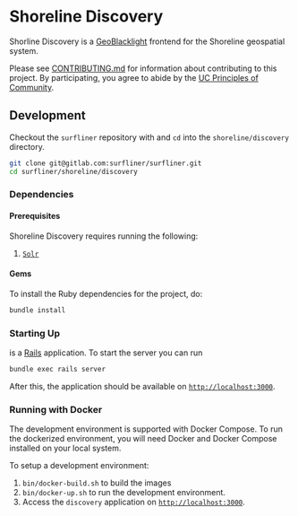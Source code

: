 # Shoreline Discovery

Shorline Discovery is a [GeoBlacklight][geoblacklight] frontend for the Shoreline
geospatial system.

Please see [CONTRIBUTING.md][contributing] for information about contributing to
this project. By participating, you agree to abide by the
[UC Principles of Community][principles].


## Development

Checkout the `surfliner` repository with and `cd` into the `shoreline/discovery`
directory.

```sh
git clone git@gitlab.com:surfliner/surfliner.git
cd surfliner/shoreline/discovery
```

### Dependencies

#### Prerequisites

Shoreline Discovery requires running the following:

1. [`Solr`][solr]

#### Gems

To install the Ruby dependencies for the project, do:

```sh
bundle install
```

### Starting Up

 is a [Rails][rails] application. To start the server you can run


```sh
bundle exec rails server
```

After this, the application should be available on
[`http://localhost:3000`][localhost].

### Running with Docker

The development environment is supported with Docker Compose. To run the
dockerized environment, you will need Docker and Docker Compose installed on
your local system.

To setup a development environment:

1. `bin/docker-build.sh` to build the images
1. `bin/docker-up.sh` to run the development
   environment.
1. Access the `discovery` application on [`http://localhost:3000`][localhost].

[contributing]: ../../CONTRIBUTING.md
[geoblacklight]: https://github.com/geoblacklight/geoblacklight
[localhost]: http://localhost:3000
[principles]: https://ucnet.universityofcalifornia.edu/working-at-uc/our-values/principles-of-community.html
[rails]: https://rubyonrails.org/
[solr]: http://lucene.apache.org/solr/
